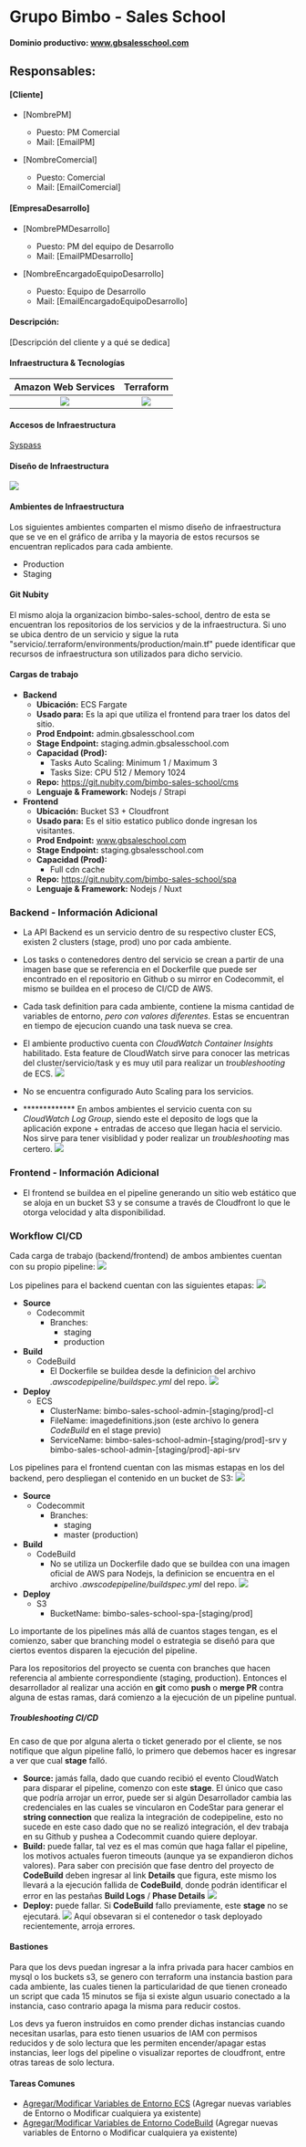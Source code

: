 # Grupo Bimbo - Sales School

#### Dominio productivo: www.gbsalesschool.com

## Responsables:
#### [Cliente]

  - [NombrePM]
    - Puesto: PM Comercial
    - Mail: [EmailPM]

  - [NombreComercial]
    - Puesto: Comercial
    - Mail: [EmailComercial]

#### [EmpresaDesarrollo]

  - [NombrePMDesarrollo]        
    - Puesto: PM del equipo de Desarrollo
    - Mail: [EmailPMDesarrollo]

  - [NombreEncargadoEquipoDesarrollo]
    - Puesto: Equipo de Desarrollo
    - Mail: [EmailEncargadoEquipoDesarrollo]

#### Descripción:
[Descripción del cliente y a qué se dedica]

#### Infraestructura & Tecnologías

Amazon Web Services        |  Terraform
:-------------------------:|:-------------------------:
![](./assets/aws.png)   |  ![](./assets/terraform.png)

#### Accesos de Infraestructura

[Syspass](https://syspass.nubity.com)

#### Diseño de Infraestructura

![](assets/GrupoBimbo_SS_Infra_Mar_2021.png)

#### Ambientes de Infraestructura

Los siguientes ambientes comparten el mismo diseño de infraestructura que se ve en el gráfico de arriba y la mayoria de estos recursos se encuentran replicados para cada ambiente.

- Production
- Staging

#### Git Nubity
El mismo aloja la organizacion bimbo-sales-school, dentro de esta se encuentran los repositorios de los servicios y de la infraestructura.
Si uno se ubica dentro de un servicio y sigue la ruta "servicio/.terraform/environments/production/main.tf" puede identificar que recursos de infraestructura son utilizados para dicho servicio.

#### Cargas de trabajo

- **Backend**
  - **Ubicación:** ECS Fargate
  - **Usado para:** Es la api que utiliza el frontend para traer los datos del sitio.
  - **Prod Endpoint:** admin.gbsalesschool.com
  - **Stage Endpoint:** staging.admin.gbsalesschool.com
  - **Capacidad (Prod):**
    - Tasks Auto Scaling: Minimum 1 / Maximum 3
    - Tasks Size: CPU 512 / Memory 1024
  - **Repo:** https://git.nubity.com/bimbo-sales-school/cms
  - **Lenguaje & Framework:** Nodejs / Strapi
- **Frontend**
  - **Ubicación:** Bucket S3 + Cloudfront
  - **Usado para:** Es el sitio estatico publico donde ingresan los visitantes.
  - **Prod Endpoint:** www.gbsaleschool.com
  - **Stage Endpoint:** staging.gbsalesschool.com
  - **Capacidad (Prod):**
    - Full cdn cache
  - **Repo:** https://git.nubity.com/bimbo-sales-school/spa
  - **Lenguaje & Framework:** Nodejs / Nuxt

### Backend - Información Adicional

- La API Backend es un servicio dentro de su respectivo cluster ECS, existen 2 clusters (stage, prod) uno por cada ambiente.

- Los tasks o contenedores dentro del servicio se crean a partir de una imagen base que se referencia en el Dockerfile que puede ser encontrado en el repositorio en Github o su mirror en Codecommit, el mismo se buildea en el proceso de CI/CD de AWS.

- Cada task definition para cada ambiente, contiene la misma cantidad de variables de entorno, *pero con valores diferentes*. Estas se encuentran en tiempo de ejecucion cuando una task nueva se crea.

- El ambiente productivo cuenta con *CloudWatch Container Insights* habilitado. Esta feature de CloudWatch sirve para conocer las metricas del cluster/servicio/task y es muy util para realizar un *troubleshooting* de ECS.
![](assets/omron_cw_container_insights.png)
- No se encuentra configurado Auto Scaling para los servicios.
- ************* En ambos ambientes el servicio cuenta con su *CloudWatch Log Group*, siendo este el deposito de logs que la aplicación expone + entradas de acceso que llegan hacia el servicio. Nos sirve para tener visiblidad y poder realizar un *troubleshooting* mas certero.
![](assets/omron_cw_log_groups.png)

### Frontend - Información Adicional

- El frontend se buildea en el pipeline generando un sitio web estático que se aloja en un bucket S3 y se consume a través de Cloudfront lo que le otorga velocidad y alta disponibilidad.

### Workflow CI/CD

Cada carga de trabajo (backend/frontend) de ambos ambientes cuentan con su propio pipeline:
![](assets/salesschool_pipelines.png) 

Los pipelines para el backend cuentan con las siguientes etapas:
![](assets/salesschool_pipeline_back_stages.png)

- **Source**
  - Codecommit
    - Branches:
      - staging
      - production
- **Build**
  - CodeBuild
    - El Dockerfile se buildea desde la definicion del archivo *.awscodepipeline/buildspec.yml* del repo.
    ![](assets/salesschool_buildspec_back.png)
- **Deploy**
  - ECS
    - ClusterName: bimbo-sales-school-admin-[staging/prod]-cl
    - FileName: imagedefinitions.json (este archivo lo genera *CodeBuild* en el stage previo)
    - ServiceName: bimbo-sales-school-admin-[staging/prod]-srv y bimbo-sales-school-admin-[staging/prod]-api-srv

Los pipelines para el frontend cuentan con las mismas estapas en los del backend, pero despliegan el contenido en un bucket de S3:
![](assets/salesschool_pipeline_front_stages.png)

- **Source**
  - Codecommit
    - Branches:
      - staging
      - master (production)
- **Build**
  - CodeBuild
    - No se utiliza un Dockerfile dado que se buildea con una imagen oficial de AWS para Nodejs, la definicion se encuentra en el archivo *.awscodepipeline/buildspec.yml* del repo.
    ![](assets/salesschool_buildspec_front.png)
- **Deploy**
  - S3
    - BucketName: bimbo-sales-school-spa-[staging/prod]

Lo importante de los pipelines más allá de cuantos stages tengan, es el comienzo, saber que branching model o estrategia se diseñó para que ciertos eventos disparen la ejecución del pipeline. 

Para los repositorios del proyecto se cuenta con branches que hacen referencia al ambiente correspondiente (staging, production). Entonces el desarrollador al realizar una acción en **git** como **push** o **merge PR** contra alguna de estas ramas, dará comienzo a la ejecución de un pipeline puntual.

##### Troubleshooting CI/CD

En caso de que por alguna alerta o ticket generado por el cliente, se nos notifique que algun pipeline falló, lo primero que debemos hacer es ingresar a ver que cual **stage** falló. 
- **Source:** jamás falla, dado que cuando recibió el evento CloudWatch para disparar el pipeline, comenzo con este **stage**. El único que caso que podría arrojar un error, puede ser si algún Desarrollador cambia las credenciales en las cuales se vincularon en CodeStar para generar el **string connection** que realiza la integración de codepipeline, esto no sucede en este caso dado que no se realizó integración, el dev trabaja en su Github y pushea a Codecommit cuando quiere deployar.
- **Build:** puede fallar, tal vez es el mas común que haga fallar el pipeline, los motivos actuales fueron timeouts (aunque ya se expandieron dichos valores). Para saber con precisión que fase dentro del proyecto de **CodeBuild** deben ingresar al link **Details** que figura, este mismo los llevará a la ejecución fallida de **CodeBuild**, donde podrán identificar el error en las pestañas **Build Logs** / **Phase Details**
![](assets/salesschool_build_phases.png)
- **Deploy:** puede fallar. Si **CodeBuild** fallo previamente, este **stage** no se ejecutará.
![](assets/salesschool_ecs_service_logs.png)
Aquí obsevaran si el contenedor o task deployado recientemente, arroja errores.

#### Bastiones

Para que los devs puedan ingresar a la infra privada para hacer cambios en mysql o los buckets s3, se genero con terraform una instancia bastion para cada ambiente, las cuales tienen la particularidad de que tienen croneado un script que cada 15 minutos se fija si existe algun usuario conectado a la instancia, caso contrario apaga la misma para reducir costos.

Los devs ya fueron instruidos en como prender dichas instancias cuando necesitan usarlas, para esto tienen usuarios de IAM con permisos reducidos y de solo lectura que les permiten encender/apagar estas instancias, leer logs del pipeline o visualizar reportes de cloudfront, entre otras tareas de solo lectura.

#### Tareas Comunes

- [Agregar/Modificar Variables de Entorno ECS](variables_entorno_ecs.md) (Agregar nuevas variables de Entorno o Modificar cualquiera ya existente)
- [Agregar/Modificar Variables de Entorno CodeBuild](variables_entorno_codebuild.md) (Agregar nuevas variables de Entorno o Modificar cualquiera ya existente)